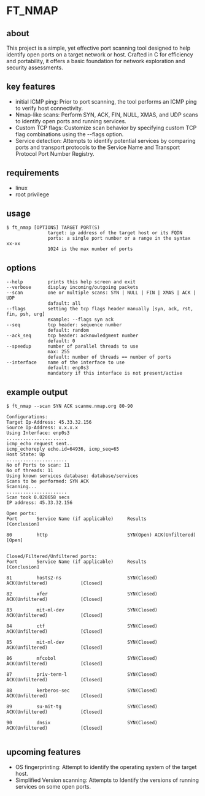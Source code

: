 # FT_NMAP

## about
This project is a simple, yet effective port scanning tool designed to help identify open ports on a target network or host. Crafted in C for efficiency and portability, it offers a basic foundation for network exploration and security assessments.
## key features
- initial ICMP ping: Prior to port scanning, the tool performs an ICMP ping to verify host connectivity.
- Nmap-like scans: Perform SYN, ACK, FIN, NULL, XMAS, and UDP scans to identify open ports and running services.
- Custom TCP flags: Customize scan behavior by specifying custom TCP flag combinations using the --flags option.
- Service detection: Attempts to identify potential services by comparing ports and transport protocols to the Service Name and Transport Protocol Port Number Registry.
## requirements
- linux
- root privilege
## usage
```
$ ft_nmap [OPTIONS] TARGET PORT(S)
               target: ip address of the target host or its FQDN
               ports: a single port number or a range in the syntax xx-xx
               1024 is the max number of ports
```
## options
```
--help         prints this help screen and exit
--verbose      display incoming/outgoing packets
--scan         one or multiple scans: SYN | NULL | FIN | XMAS | ACK | UDP
               dafault: all
--flags        setting the tcp flags header manually [syn, ack, rst, fin, psh, urg]
               example: --flags syn ack
--seq          tcp header: sequence number
               default: random
--ack_seq      tcp header: acknowledgment number
               default: 0
--speedup      number of parallel threads to use
               max: 255
               default: number of threads == number of ports
--interface    name of the interface to use
               default: enp0s3
               mandatory if this interface is not present/active
```
## example output
```
$ ft_nmap --scan SYN ACK scanme.nmap.org 80-90

Configurations:
Target Ip-Address: 45.33.32.156
Source Ip-Address: x.x.x.x
Using Interface: enp0s3
......................
icmp_echo request sent..
icmp_echoreply echo.id=64936, icmp_seq=65
Host State: Up
......................
No of Ports to scan: 11
No of threads: 11
Using known services database: database/services
Scans to be performed: SYN ACK 
Scanning...
......................
Scan took 0.028658 secs
IP address: 45.33.32.156

Open ports:
Port       Service Name (if applicable)     Results                                [Conclusion]

80         http                             SYN(Open) ACK(Unfiltered)              [Open]


Closed/Filtered/Unfiltered ports:
Port       Service Name (if applicable)     Results                                [Conclusion]

81         hosts2-ns                        SYN(Closed) ACK(Unfiltered)            [Closed]

82         xfer                             SYN(Closed) ACK(Unfiltered)            [Closed]

83         mit-ml-dev                       SYN(Closed) ACK(Unfiltered)            [Closed]

84         ctf                              SYN(Closed) ACK(Unfiltered)            [Closed]

85         mit-ml-dev                       SYN(Closed) ACK(Unfiltered)            [Closed]

86         mfcobol                          SYN(Closed) ACK(Unfiltered)            [Closed]

87         priv-term-l                      SYN(Closed) ACK(Unfiltered)            [Closed]

88         kerberos-sec                     SYN(Closed) ACK(Unfiltered)            [Closed]

89         su-mit-tg                        SYN(Closed) ACK(Unfiltered)            [Closed]

90         dnsix                            SYN(Closed) ACK(Unfiltered)            [Closed]


```

## upcoming features
- OS fingerprinting: Attempt to identify the operating system of the target host.
- Simplified Version scanning: Attempts to Identify the versions of running services on some open ports.
